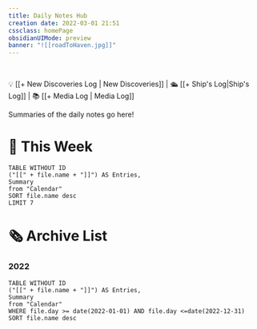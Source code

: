 ```yaml
---
title: Daily Notes Hub
creation date: 2022-03-01 21:51 
cssclass: homePage
obsidianUIMode: preview
banner: "![[roadToHaven.jpg]]"
---
```

<div class="title" style="color:#fff">Daily Notes Hub</div>

💡 [[+ New Discoveries Log | New Discoveries]] | 🛳️ [[+ Ship's Log|Ship's Log]] | 📚 [[+ Media Log | Media Log]] 

Summaries of the daily notes go here!

# 📆 This Week

```dataview
TABLE WITHOUT ID 
("[[" + file.name + "]]") AS Entries,
Summary
from "Calendar"
SORT file.name desc
LIMIT 7
```

# 🗞 Archive List

### 2022
```dataview
TABLE WITHOUT ID 
("[[" + file.name + "]]") AS Entries,
Summary
from "Calendar"
WHERE file.day >= date(2022-01-01) AND file.day <=date(2022-12-31)
SORT file.name desc
````
